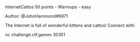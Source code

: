 InternetCattos
50 points - Warmups - easy

Author: @JohnHammond#6971

The Internet is full of wonderful kittens and cattos!
Connect with:

nc challenge.ctf.games 30351


